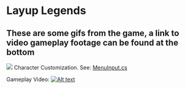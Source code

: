 # Layup Legends #

## These are some gifs from the game, a link to video gameplay footage can be found at the bottom ##

![](preview/Selector.gif)
Character Customization. See: [MenuInput.cs](src/MenuInput.cs#section)  



Gameplay Video:
[![Alt text](https://img.youtube.com/vi/rDPVL8Se2jk/maxresdefault.jpg)](https://www.youtube.com/watch?v=rDPVL8Se2jk)



